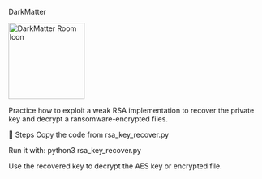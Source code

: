 DarkMatter

<img src="https://tryhackme-images.s3.amazonaws.com/room-icons/62ff64c3c859dc0042b2b9f6-1749737588995" alt="DarkMatter Room Icon" width="150">

Practice how to exploit a weak RSA implementation to recover the private key and decrypt a ransomware-encrypted files.

🧪 Steps Copy the code from rsa_key_recover.py

Run it with: python3 rsa_key_recover.py 

Use the recovered key to decrypt the AES key or encrypted file.
